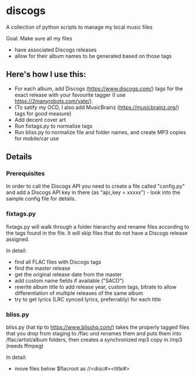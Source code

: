 # discogs

A collection of python scripts to manage my local music files

Goal: Make sure all my files
- have associated Discogs releases
- allow for their album names to be generated based on those tags

## Here's how I use this:
- For each album, add Discogs (https://www.discogs.com/) tags for the exact release with your favourite tagger (I use https://2manyrobots.com/yate/).
- (To satify my OCD, I also add MusicBrainz (https://musicbrainz.org/) tags for good measure) 
- Add decent cover art
- Run fixtags.py to normalize tags
- Run bliss.py to normalize file and folder names, and create MP3 copies for mobile/car use

## Details

### Prerequisites

In order to call the Discogs API you need to create a file called "config.py" and add a Discogs API key in there (as "api_key = xxxxx") - look into the sample config file for details.



### fixtags.py 

fixtags.py <folder> will walk through a folder hierarchy and rename files according to the tags found in the file. It will skip files that do not have a Discogs release assigned. 

In detail:
- find all FLAC files with Discogs tags
- find the master release
- get the original release date from the master
- add custom name fields if available ("SACD")
- rewrite album title to add release year, custom tags, bitrate to allow differentiation of multiple releases of the same album
- try to get lyrics (LRC synced lyrics, preferrably) for each title

### bliss.py

bliss.py (hat tip to https://www.blisshq.com/) takes the properly tagged files that you drop from staging to /flac und renames them and puts them into /flac/artist/album folders, then creates a synchronized mp3 copy in /mp3 (needs ffmpeg) 

In detail:
- move files below $flacroot as <album artist>/<album>/<disc#>_<title#>_<title> files
- check for tag errors and write album.csv file
- remove empty directories
- check for MP3 files with changed source FLAC files
- create missing MP3 files 

## Libraries and tools used

- Python Discogs client https://github.com/joalla/discogs_client
- Python tagger MusicTag https://github.com/KristoforMaynard/music-tag
- Python Dynamic Range calculation by https://github.com/janw/drmeter/
- Lyrics API by https://github.com/tranxuanthang/lrcget

## To Do

Make a proper requirements.txt file